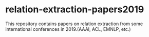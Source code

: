 # relation-extraction-papers2019
This repository contains papers on relation extraction from some international conferences in 2019.(AAAI, ACL, EMNLP, etc.)
